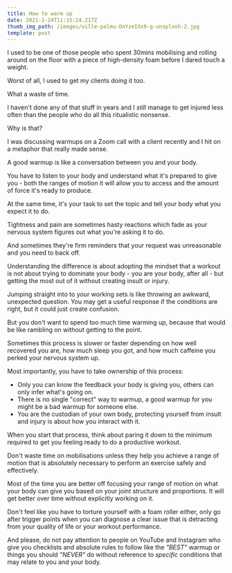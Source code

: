 ```yaml
---
title: How to warm up
date: 2021-1-24T11:15:24.217Z
thumb_img_path: /images/ville-palmu-OnYzeIXx9-g-unsplash-2.jpg
template: post
---
```

I used to be one of those people who spent 30mins mobilising and rolling around on the floor with a piece of high-density foam before I dared touch a weight.

Worst of all, I used to get my clients doing it too.

What a waste of time.

I haven't done any of that stuff in years and I _still_ manage to get injured less often than the people who do all this ritualistic nonsense.

Why is that?

I was discussing warmups on a Zoom call with a client recently and I hit on a metaphor that really made sense.

A good warmup is like a conversation between you and your body.

You have to listen to your body and understand what it's prepared to give you - both the ranges of motion it will allow you to access and the amount of force it's ready to produce.

At the same time, it's your task to set the topic and tell your body what you expect it to do.

Tightness and pain are sometimes hasty reactions which fade as your nervous system figures out what you're asking it to do.

And sometimes they're firm reminders that your request was unreasonable and you need to back off.

Understanding the difference is about adopting the mindset that a workout is not about trying to dominate your body - you are your body, after all - but getting the most out of it without creating insult or injury.

Jumping straight into to your working sets is like throwing an awkward, unexpected question. You may get a useful response if the conditions are right, but it could just create confusion.

But you don't want to spend too much time warming up, because that would be like rambling on without getting to the point.

Sometimes this process is slower or faster depending on how well recovered you are, how much sleep you got, and how much caffeine you perked your nervous system up.

Most importantly, you have to take ownership of this process:

- Only you can know the feedback your body is giving you, others can only infer what's going on.
- There is no single "correct" way to warmup, a good warmup for you might be a bad warmup for someone else.
- You are the custodian of your own body, protecting yourself from insult and injury is about how you interact with it.

When you start that process, think about paring it down to the minimum required to get you feeling ready to do a productive workout.

Don't waste time on mobilisations unless they help you achieve a range of motion that is absolutely necessary to perform an exercise safely and effectively.

Most of the time you are better off focusing your range of motion on what your body can give you based on your joint structure and proportions. It will get better over time without explicitly working on it.

Don't feel like you have to torture yourself with a foam roller either, only go after trigger points when you can diagnose a clear issue that is detracting from your quality of life or your workout performance.

And please, do not pay attention to people on YouTube and Instagram who give you checklists and absolute rules to follow like the _"BEST"_ warmup or things you should _"NEVER"_ do without reference to _specific_ conditions that may relate to you and your body.
